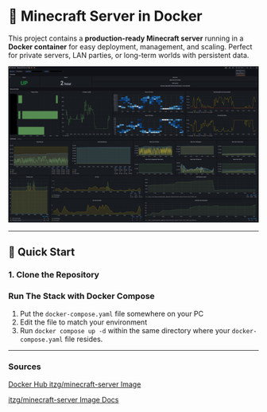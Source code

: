 # 🧱 Minecraft Server in Docker

This project contains a **production-ready Minecraft server** running in a **Docker container** for easy deployment, management, and scaling. Perfect for private servers, LAN parties, or long-term worlds with persistent data.

![Server Preview](./images/Montior.jpg)

---

## 🚀 Quick Start

### 1. Clone the Repository


### Run The Stack with Docker Compose
1. Put the `docker-compose.yaml` file somewhere on your PC
2. Edit the file to match your environment
3. Run `docker compose up -d` within the same directory where your `docker-compose.yaml` file resides.

---

### Sources
[Docker Hub itzg/minecraft-server Image ](https://hub.docker.com/r/itzg/minecraft-server)

[itzg/minecraft-server Image Docs ](https://docker-minecraft-server.readthedocs.io/en/latest/)
